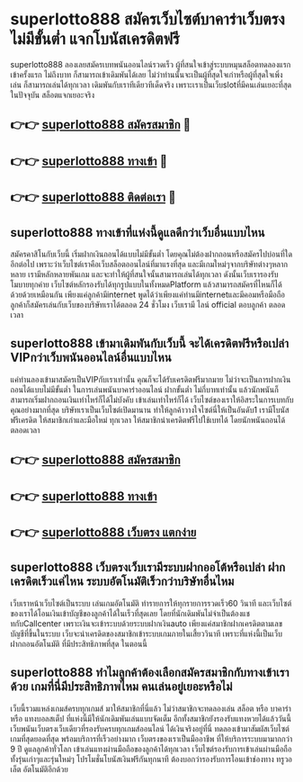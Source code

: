 # superlotto888 สมัครเว็บไซต์บาคาร่าเว็บตรง ไม่มีขั้นต่ำ แจกโบนัสเครดิตฟรี

superlotto888 ลองเลยสมัครเบทพนันออนไลน์รวดเร็ว ผู้ที่สนใจเข้าสู่ระบบหมุนสล็อตทดลองแรกเข้าครั้งแรก ไม่ถึงบาท ก็สามารถเข้าเดิมพันได้เลย ไม่ว่าท่านนั้นจะเป็นผู้ที่สุดใจเก่าหรือผู้ที่สุดใจเพิ่งเล่น ก็สามารถเล่นได้ทุกเวลา เดิมพันกับเราทีเดียวทีเด็ดจริง เพราะเราเป็นเว็บslotที่มีคนเล่นเยอะที่สุดในปัจจุบัน สล็อตแจกเยอะจริง

## 👉👉 [superlotto888 สมัครสมาชิก](https://bit.ly/3Ckzg5n) 🎰
## 👉👉 [superlotto888 ทางเข้า](https://bit.ly/3Ckzg5n) 🎰
## 👉👉 [superlotto888 ติดต่อเรา](https://bit.ly/3Ckzg5n) 🎰

## superlotto888 ทางเข้าที่แห่งนี้ดูแลดีกว่าเว็บอื่นแบบไหน
สมัครคาสิโนกับเว็บนี้ เริ่มฝากเงินถอนได้แบบไม่มีขั้นต่ำ โดยคุณไม่ต้องฝากถอนหรือสมัครไปบ่อนที่ใดอีกต่อไป เพราะว่าเว็บไซต์เราคือเว็บสล็อตออนไลน์ที่มาแรงที่สุด และมีเกมใหม่ๆจากบริษัทต่างๆหลากหลาย เรามีหลักหลายพันเกม และจะทำให้ผู้ที่สนใจนั้นสามารถเล่นได้ทุกเวลา ดังนั้นเว็บเรารองรับโมบายทุกค่าย เว็บไซต์หลักรองรับได้ทุกรูปแบบในทั้งหมดPlatform แล้วสามารถสมัครที่ไหนก็ได้ด้วยด้วยเหมือนกัน เพียงแค่ลูกค้ามีinternet พูดได้ว่าเพียงแค่ท่านมีinternetและมีคอมหรือมือถือ ลูกค้าก็สมัครเล่นกับเว็บของบริษัทเราได้ตลอด 24 ชั่วโมง เว็บเรามี ไลน์ official ตอบลูกค้า ตลอดเวลา

## superlotto888 เข้ามาเดิมพันกับเว็บนี้ จะได้เครดิตฟรีหรือเปล่า VIPกว่าเว็บพนันออนไลน์อื่นแบบไหน
แค่ท่านลองเข้ามาสมัครเป็นVIPกับเราเท่านั้น คุณก็จะได้รับเครดิตฟรีมากมาย ไม่ว่าจะเป็นการฝากเงินถอนได้แบบไม่มีขั้นต่ำ ในการเล่นพนันบาคาร่าออนไลน์ ฝากขั้นต่ำ ไม่กี่บาทเท่านั้น แล้วนักพนันก็สามารถเริ่มฝากถอนเงินเท่าไหร่ก็ได้ไม่บังคับ เข้าเล่นเท่าไหร่ก็ได้ เว็บไซต์ของเราให้อิสระในการเบทกับคุณอย่างมากที่สุด บริษัทเราเป็นเว็บไซต์เปิดมานาน ทำให้ลูกค้าวางใจไซต์นี่ให้เป็นอันดับ1 เรามีโบนัสฟรีเครดิต ให้สมาชิกเก่าและมือใหม่ ทุกเวลา ให้สมาชิกนำเครดิตฟรีไปใช้เบทได้ โดยนักพนันถอนได้ตลอดเวลา

## 👉👉 [superlotto888 สมัครสมาชิก](https://bit.ly/3Ckzg5n)
## 👉👉 [superlotto888 ทางเข้า](https://bit.ly/3Ckzg5n)
## 👉👉 [superlotto888 เว็บตรง แตกง่าย](https://bit.ly/3Ckzg5n)

## superlotto888 เว็บตรงเว็บเรามีระบบฝากออโต้หรือเปล่า ฝากเครดิตเร็วแค่ไหน ระบบอัตโนมัติเร็วกว่าบริษัทอื่นไหม
เว็บเราหน้าเว็บไซต์เป็นระบบ เล่นเกมอัตโนมัติ ทำรายการให้ทุกรายการรวดเร็ว60 วินาที และเว็บไซต์ของเราได้โอนเงินเข้าบัญชีของลูกค้าได้ในเร็วที่สุดเลย โดยที่นักเดิมพันไม่จำเป็นต้องแชทกับCallcenter เพราะเงินจะเข้าระบบด้วยระบบฝากเงินauto เพียงแค่สมาชิกฝากเครดิตตามเลขบัญชีที่ขึ้นในระบบ เว็บจะนำเครดิตของสมาชิกเข้าระบบเกมภายในเสี้ยววินาที เพราะที่แห่งนี้เป็นเว็บฝากถอนอัตโนมัติ ที่มีประสิทธิภาพที่สุด ในตอนนี้

## superlotto888 ทำไมลูกค้าต้องเลือกสมัครสมาชิกกับทางเข้าเราด้วย เกมที่นี่มีประสิทธิภาพไหม คนเล่นอยู่เยอะหรือไม่
เว็บนี้รวมแหล่งเกมส์ครบทุกเกมส์ มาให้สมาชิกที่นี่แล้ว ไม่ว่าสมาชิกจะทดลองเล่น สล็อต หรือ บาคาร่า หรือ แทงบอลสเต็ป ที่แห่งนี้มีให้นักเดิมพันเล่นแบบจัดเต็ม อีกทั้งสมาชิกยังรองรับแทงหวยได้แล้ววันนี้ เว็บพนันเว็บตรงเว็บเดียวที่รองรับครบทุกเกมส์ออนไลน์ ได้เงินจริงอยู่ที่นี่ ทดลองเข้ามาสัมผัสเว็บไซต์เกมที่สุดยอดที่สุด พร้อมบริการที่เร็วอย่างมาก เว็บตรงของเราเป็นมืออาชีพ ที่ให้บริการระบบมามากกว่า 9 ปี ดูแลลูกค้าทั่วโลก เข้าเล่นแทงผ่านมือถือของลูกค้าได้ทุกเวลา เว็บไซต์รองรับการเข้าเล่นผ่านมือถือ ทั้งรุ่นเก่าๆและรุ่นใหม่ๆ โปรโมชั่นโบนัสเงินฟรีกันทุกนาที ต้องบอกว่ารองรับการโอนเข้าช่องทาง ทรูวอเล็ต อัตโนมัติอีกด้วย
